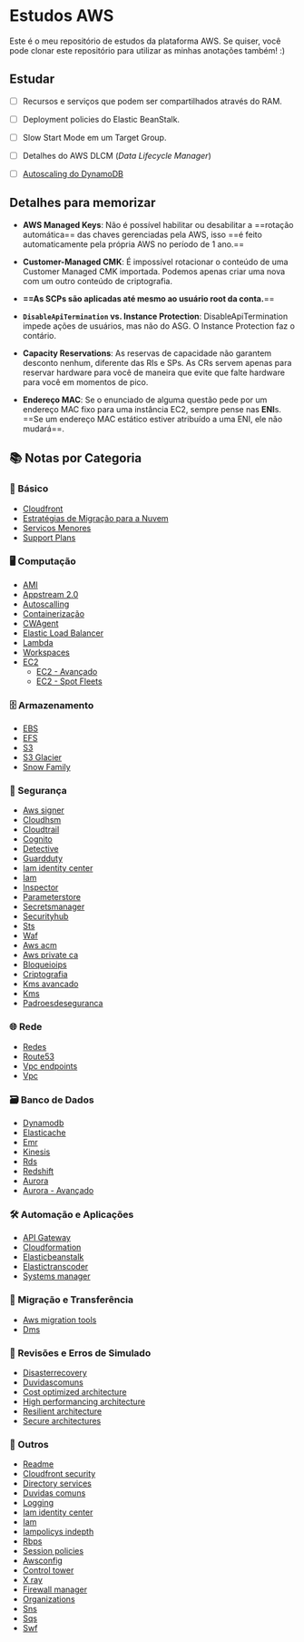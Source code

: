 # Estudos AWS
Este é o meu repositório de estudos da plataforma AWS. Se quiser, você pode clonar este repositório para utilizar as minhas anotações também! :)

## Estudar
- [ ] Recursos e serviços que podem ser compartilhados através do RAM.

- [ ] Deployment policies do Elastic BeanStalk.

- [ ] Slow Start Mode em um Target Group.

- [ ] Detalhes do AWS DLCM (*Data Lifecycle Manager*)

- [ ] [Autoscaling do DynamoDB](https://docs.aws.amazon.com/amazondynamodb/latest/developerguide/AutoScaling.html)

## Detalhes para memorizar


- **AWS Managed Keys**: Não é possível habilitar ou desabilitar a ==rotação automática== das chaves gerenciadas pela AWS, isso ==é feito automaticamente pela própria AWS no período de 1 ano.==

- **Customer-Managed CMK**: É impossível rotacionar o conteúdo de uma Customer Managed CMK importada. Podemos apenas criar uma nova com um outro conteúdo de criptografia.

- **==As SCPs são aplicadas até mesmo ao usuário root da conta.**==

- **`DisableApiTermination` vs. Instance Protection**: DisableApiTermination impede ações de usuários, mas não do ASG. O Instance Protection faz o contário.

- **Capacity Reservations**: As reservas de capacidade não garantem desconto nenhum, diferente das RIs e SPs. As CRs servem apenas para reservar hardware para você de maneira que evite que falte hardware para você em momentos de pico.

- **Endereço MAC**: Se o enunciado de alguma questão pede por um endereço MAC fixo para uma instância EC2, sempre pense nas **ENI**s. ==Se um endereço MAC estático estiver atribuído a uma ENI, ele não mudará==.

## 📚 Notas por Categoria

  

### 🧠 Básico
- [Cloudfront](basico/CloudFront.md)
- [Estratégias de Migração para a Nuvem](basico/migrationStrategies.md)
- [Servicos Menores](basico/servicosMenores.md)
- [Support Plans](basico/supportPlans.md)

### 🖥️ Computação
- [AMI](computacao/AMI.md)
- [Appstream 2.0](computacao/AppStream%202.0.md)
- [Autoscalling](computacao/AutoScalling.md)
- [Containerização](computacao/Containerizacao.md)
- [CWAgent](computacao/CWAgent.md)
- [Elastic Load Balancer](computacao/ELB.md)
- [Lambda](computacao/Lambda.md)
- [Workspaces](computacao/Workspaces.md)
- [EC2](computacao/ec2/EC2.md)
	- [EC2 - Avançado](computacao/ec2/EC2-Avancado.md)
	- [EC2 - Spot Fleets](computacao/ec2/EC2-SpotFleets.md)  

### 🗄️ Armazenamento
- [EBS](armazenamento/EBS.md)
- [EFS](armazenamento/EFS.md)
- [S3](armazenamento/S3.md)
- [S3 Glacier](armazenamento/S3%20-%20Glacier.md)
- [Snow Family](armazenamento/SnowFamily.md)

### 🔐 Segurança
- [Aws signer](seguranca/AWS%20Signer.md)
- [Cloudhsm](seguranca/CloudHSM.md)
- [Cloudtrail](seguranca/CloudTrail.md)
- [Cognito](seguranca/Cognito.md)
- [Detective](seguranca/Detective.md)
- [Guardduty](seguranca/GuardDuty.md)
- [Iam identity center](seguranca/IAM%20Identity%20Center.md)
- [Iam](seguranca/IAM.md)
- [Inspector](seguranca/Inspector.md)
- [Parameterstore](seguranca/ParameterStore.md)
- [Secretsmanager](seguranca/SecretsManager.md)
- [Securityhub](seguranca/SecurityHub.md)
- [Sts](seguranca/STS.md)
- [Waf](seguranca/WAF.md)
- [Aws acm](seguranca/ACM/AWS%20ACM.md)
- [Aws private ca](seguranca/ACM/AWS%20Private%20CA.md)
- [Bloqueioips](seguranca/anotacoes/BloqueioIPs.md)
- [Criptografia](seguranca/anotacoes/Criptografia.md)
- [Kms avancado](seguranca/KMS/KMS%20Avancado.md)
- [Kms](seguranca/KMS/KMS.md)
- [Padroesdeseguranca](certificacoes/security-specialty/PadroesDeSeguranca.md)

### 🌐 Rede
- [Redes](certificacoes/security-specialty/Redes.md)
- [Route53](rede/Route53.md)
- [Vpc endpoints](rede/VPC-EndPoints.md)
- [Vpc](rede/VPC.md)

### 🗃️ Banco de Dados
- [Dynamodb](dados/DynamoDB.md)
- [Elasticache](dados/Elasticache.md)
- [Emr](dados/EMR.md)
- [Kinesis](dados/Kinesis.md)
- [Rds](dados/RDS.md)
- [Redshift](dados/Redshift.md)
- [Aurora](dados/Aurora/Aurora.md)
- [Aurora - Avançado](dados/Aurora/Aurora%20-%20Avan%C3%A7ado.md)

### 🛠️ Automação e Aplicações
- [API Gateway](automacao-e-aplicacoes/ApiGateway.md)
- [Cloudformation](automacao-e-aplicacoes/CloudFormation.md)
- [Elasticbeanstalk](automacao-e-aplicacoes/ElasticBeanStalk.md)
- [Elastictranscoder](automacao-e-aplicacoes/ElasticTranscoder.md)
- [Systems manager](automacao-e-aplicacoes/Systems%20Manager.md)

### 🧳 Migração e Transferência
- [Aws migration tools](migracao-e-transferencia/AWS%20Migration%20Tools.md)
- [Dms](migracao-e-transferencia/DMS.md)

### 🧪 Revisões e Erros de Simulado
- [Disasterrecovery](revisoes-e-erros/DisasterRecovery.md)
- [Duvidascomuns](revisoes-e-erros/DuvidasComuns.md)
- [Cost optimized architecture](revisoes-e-erros/Erros%20no%20simulado/Cost-Optimized%20Architecture.md)
- [High performancing architecture](revisoes-e-erros/Erros%20no%20simulado/High-Performancing%20Architecture.md)
- [Resilient architecture](revisoes-e-erros/Erros%20no%20simulado/Resilient%20Architecture.md)
- [Secure architectures](revisoes-e-erros/Erros%20no%20simulado/Secure%20Architectures.md)

### 📁 Outros
- [Readme](readme.md)
- [Cloudfront security](certificacoes/security-specialty/CloudFront-Security.md)
- [Directory services](certificacoes/security-specialty/Directory%20Services.md)
- [Duvidas comuns](certificacoes/security-specialty/Duvidas%20Comuns.md)
- [Logging](certificacoes/security-specialty/Logging.md)
- [Iam identity center](certificacoes/security-specialty/Acessos%20e%20Policies/IAM%20Identity%20Center.md)
- [Iam](certificacoes/security-specialty/Acessos%20e%20Policies/IAM.md)
- [Iampolicys indepth](certificacoes/security-specialty/Acessos%20e%20Policies/IAMPolicys-InDepth.md)
- [Rbps](certificacoes/security-specialty/Acessos%20e%20Policies/RBPs.md)
- [Session policies](certificacoes/security-specialty/Acessos%20e%20Policies/Session%20Policies.md)
- [Awsconfig](governanca-e-monitoramento/AWSConfig.md)
- [Control tower](governanca-e-monitoramento/Control%20Tower.md)
- [X ray](governanca-e-monitoramento/X-Ray.md)
- [Firewall manager](governanca-e-monitoramento/Organizations/Firewall%20Manager.md)
- [Organizations](governanca-e-monitoramento/Organizations/Organizations.md)
- [Sns](mensageria/SNS.md)
- [Sqs](mensageria/SQS.md)
- [Swf](mensageria/SWF.md)
